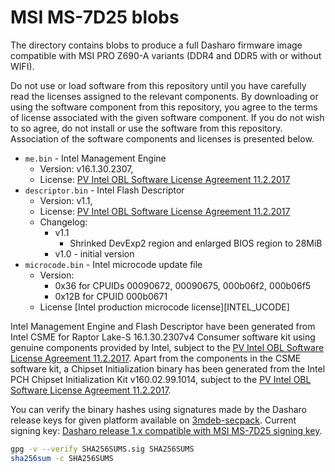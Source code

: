 # MSI MS-7D25 blobs

The directory contains blobs to produce a full Dasharo firmware image
compatible with MSI PRO Z690-A variants (DDR4 and DDR5 with or without WIFI).

Do not use or load software from this repository until you have carefully read
the licenses assigned to the relevant components. By downloading or using the
software component from this repository, you agree to the terms of license
associated with the given software component. If you do not wish to so agree,
do not install or use the software from this repository. Association of the
software components and licenses is presented below.

* `me.bin` - Intel Management Engine
  * Version: v16.1.30.2307,
  * License: [PV Intel OBL Software License Agreement 11.2.2017][INTEL SLA]
* `descriptor.bin` - Intel Flash Descriptor
  * Version: v1.1,
  * License: [PV Intel OBL Software License Agreement 11.2.2017][INTEL SLA]
  * Changelog:
    * v1.1
      * Shrinked DevExp2 region and enlarged BIOS region to 28MiB
    * v1.0 - initial version
* `microcode.bin` - Intel microcode update file
  * Version:
    * 0x36 for CPUIDs 00090672, 00090675, 000b06f2, 000b06f5
    * 0x12B for CPUID 000b0671
  * License [Intel production microcode license][INTEL_UCODE]

Intel Management Engine and Flash Descriptor have been generated from Intel
CSME for Raptor Lake-S 16.1.30.2307v4 Consumer software kit using genuine
components provided by Intel, subject to the
[PV Intel OBL Software License Agreement 11.2.2017][INTEL SLA].
Apart from the components in the CSME software kit, a Chipset Initialization
binary has been generated from the Intel PCH Chipset Initialization Kit
v160.02.99.1014, subject to the
[PV Intel OBL Software License Agreement 11.2.2017][INTEL SLA].

You can verify the binary hashes using signatures made by the Dasharo release
keys for given platform available on [3mdeb-secpack](https://github.com/3mdeb/3mdeb-secpack).
Current signing key:
[Dasharo release 1.x compatible with MSI MS-7D25 signing key][KEY].

```bash
gpg -v --verify SHA256SUMS.sig SHA256SUMS
sha256sum -c SHA256SUMS
```

[INTEL SLA]: ../../licenses/pv%20intel%20obl%20software%20license%20agreement%2011.2.2017.pdf
[INTEL UCODE]: ../../licenses/LICENSE_UCODE_PROD.md
[KEY]: https://github.com/3mdeb/3mdeb-secpack/blob/master/dasharo/msi_ms7d25/dasharo-release-1.x-compatible-with-msi-ms-7d25-signing-key.asc
